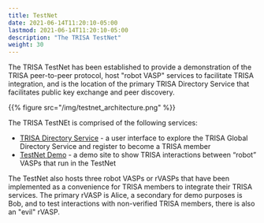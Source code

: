 ```yaml
---
title: TestNet
date: 2021-06-14T11:20:10-05:00
lastmod: 2021-06-14T11:20:10-05:00
description: "The TRISA TestNet"
weight: 30
---
```


The TRISA TestNet has been established to provide a demonstration of the TRISA peer-to-peer protocol, host "robot VASP" services to facilitate TRISA integration, and is the location of the primary TRISA Directory Service that facilitates public key exchange and peer discovery.

{{% figure src="/img/testnet_architecture.png" %}}

The TRISA TestNEt is comprised of the following services:

- [TRISA Directory Service](https://vaspdirectory.net) - a user interface to explore the TRISA Global Directory Service and register to become a TRISA member
- [TestNet Demo](https://vaspbot.net) - a demo site to show TRISA interactions between “robot” VASPs that run in the TestNet

The TestNet also hosts three robot VASPs or rVASPs that have been implemented as a convenience for TRISA members to integrate their TRISA services. The primary rVASP is Alice, a secondary for demo purposes is Bob, and to test interactions with non-verified TRISA members, there is also an "evil" rVASP.